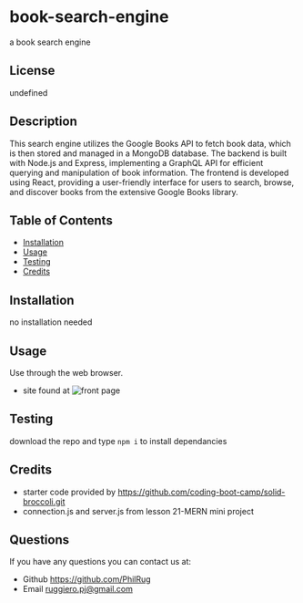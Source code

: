 # book-search-engine
a book search engine

## License

undefined
## Description
This search engine utilizes the Google Books API to fetch book data, which is then stored and managed in a MongoDB database. The backend is built with Node.js and Express, implementing a GraphQL API for efficient querying and manipulation of book information. The frontend is developed using React, providing a user-friendly interface for users to search, browse, and discover books from the extensive Google Books library.

## Table of Contents
    
- [Installation](#installation)
- [Usage](#usage)
- [Testing](#test)
- [Credits](#credits)
    
## Installation
no installation needed

## Usage
Use through the web browser.
* site found at 
![front page]()

## Testing
download the repo and type
`npm i` to install dependancies

## Credits
- starter code provided by https://github.com/coding-boot-camp/solid-broccoli.git
- connection.js and server.js from lesson 21-MERN mini project 

    
## Questions
If you have any questions you can contact us at:
- Github https://github.com/PhilRug
- Email ruggiero.pj@gmail.com

